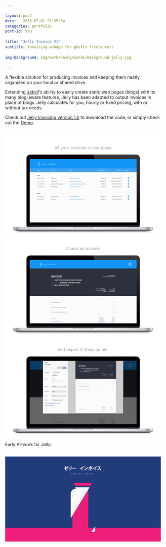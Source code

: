 ```yaml
---

layout: post
date:   2015-07-01 21:35:54
categories: portfolio
port-id: 9ru

title: "Jelly Invoice V1"
subtitle: Invoicing webapp for ghetto freelancers

img-background: img/work/backgrounds/background-jelly.jpg

---
```


A flexible solution for producing invoices and keeping them neatly organized on your local or shared drive.

Extending <a href="http://jekyllrb.com/" target="_blank">Jekyll</a>'s ability to easily create static web pages (blogs) with its many blog-aware features, Jelly has been adapted to output invoices in place of blogs. Jelly calculates for you, hourly or fixed pricing, with or without tax needs.

Check out <a href="http://mrurka.github.io/jelly-invoice-website/" target="_blank">Jelly Invoicing version 1.0</a> to download the code, or simply check out the <a href="http://mrurka.github.io/jelly-invoice/" target="_blank">Demo</a>.

<div class="image-container">
    <img class="clear" src=""/>
    <img class="w4" src="./img/work/jelly/jelly-invoice-screen1.jpg" alt="Preview of Jelly Invoice's Index of Invoices"/>
    <img class="w4" src="./img/work/jelly/jelly-invoice-screen2.jpg" alt="Preview of Jelly Invoice Invoice Page"/>
    <img class="w4" src="./img/work/jelly/jelly-invoice-screen3.jpg" alt="Preview of Jelly Invoice Exporting an invoice"/>
</div>

Early Artwork for Jelly: 

<div class="image-container">
    <img class="clear" src=""/>
    <img class="w4" src="./img/work/jelly/jelly-invoice-wide.jpg" alt="Promo photo for Jelly Invoice"/>
</div>